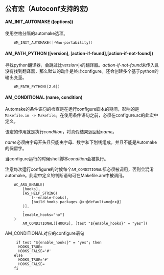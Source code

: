 ## 公有宏（Autoconf支持的宏)

#### AM_INIT_AUTOMAKE ([options])
使用空格分隔的automake选项。
```
	AM_INIT_AUTOMAKE([-Wno-portability])
```

#### AM_PATH_PYTHON ([version], [action-if-found],[action-if-not-found]) 
寻找python翻译器，会跳过比*version*小的翻译器。*action-if-not-found*未传入且没有找到翻译器，那么默认的动作是终止configure。还会创建多个基于python的输出变量。
```
	AM_PATH_PYTHON([2.6])
```

#### AM_CONDITIONAL (name, condition)
Automake的条件语句的检查是在运行configure脚本的期间，影响的是`Makefile.in -> Makefile`。在使用条件语句之前，必须在configure.ac的此宏中定义。

该宏的作用就是执行*condition*，将真假结果返回给*name*。

*name*必须由字母开头且只能由字母、数字和下划线组成，并且不能是Automake的保留字。

当configure运行的时候shell脚本*condition*会被执行。

注意每次运行configure的时候每个`AM_CONDITIONAL`都必须被调用，否则会混淆automake。此宏中定义的判断语句可在Makefile.am中被调用。
```
	AC_ARG_ENABLE(
	    [hooks],
	    [AS_HELP_STRING(
	        [--enable-hooks],
	        [build hooks packages @<:@default=no@:>@]
	    )],
	    ,
	    [enable_hooks="no"]
	)
		AM_CONDITIONAL([HOOKS], [test "${enable_hooks}" = "yes"])
```
AM_CONDITIONAL对应的configure语句
```
	 if test "${enable_hooks}" = "yes"; then
	  HOOKS_TRUE=
	  HOOKS_FALSE='#'
	else
	  HOOKS_TRUE='#'
	  HOOKS_FALSE=
	fi
```